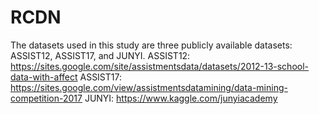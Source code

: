 # RCDN
The datasets used in this study are three publicly available datasets: ASSIST12, ASSIST17, and JUNYI.
ASSIST12: https://sites.google.com/site/assistmentsdata/datasets/2012-13-school-data-with-affect
ASSIST17: https://sites.google.com/view/assistmentsdatamining/data-mining-competition-2017
JUNYI: https://www.kaggle.com/junyiacademy
